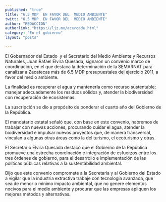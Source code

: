```yaml
---
published: "true"
title: "6.5 MDP  EN FAVOR DEL  MEDIO AMBIENTE"
twitt: "6.5 MDP  EN FAVOR DEL  MEDIO AMBIENTE"
author: "REDACCION"
authorlink: "https://ljz.mx/acercade.html"
category: "En el gobierno"
layout: "posts"

---
```



  El Gobernador del Estado  y el Secretario del Medio Ambiente y Recursos Naturales, Juan Rafael Elvira Quesada, signaron un convenio marco de coordinación, en el que destaca la determinación de la SEMARNAT para canalizar a Zacatecas más de 6.5 MDP presupuestales del ejercicio 2011, a favor del medio ambiente.



  La finalidad es recuperar el agua y mantenerla como recurso sustentable; manejar adecuadamente los residuos sólidos y, atender la biodiversidad con recuperación de ecosistemas.



  La suscripción se dio a propósito de ponderar el cuarto año del Gobierno de la República.



  El mandatario estatal señaló que, con base en este convenio, habremos de trabajar con nuevas acciones, procurando cuidar el agua, atender la biodiversidad e impulsar nuevos proyectos que, de manera transversal, vinculan a algunas otras áreas como la del turismo, el ecoturismo y otras.



  El Secretario Elvira Quesada destacó que el Gobierno de la República promueve una estrecha coordinación e integración de esfuerzos entre los tres órdenes de gobierno, para el desarrollo e implementación de las políticas públicas relativas a la sustentabilidad ambiental.



  Dijo que este convenio compromete a la Secretaría y al Gobierno del Estado a vigilar que la industria extractiva trabaje con tecnología avanzada, que sea de menor o mínimo impacto ambiental, que no genere elementos nocivos para el medio ambiente y procurar que las empresas apliquen los mejores métodos y alternativas.

